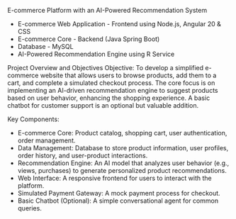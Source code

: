 E-commerce Platform with an AI-Powered Recommendation System

- E-commerce Web Application - Frontend using Node.js, Angular 20 & CSS
- E-commerce Core - Backend (Java Spring Boot)
- Database - MySQL
- AI-Powered Recommendation Engine using R Service


Project Overview and Objectives
Objective: To develop a simplified e-commerce website that allows users to browse products, add them to a cart, and complete a simulated checkout process. The core focus is on implementing an AI-driven recommendation engine to suggest products based on user behavior, enhancing the shopping experience. A basic chatbot for customer support is an optional but valuable addition.

Key Components:
* E-commerce Core: Product catalog, shopping cart, user authentication, order management.
* Data Management: Database to store product information, user profiles, order history, and user-product interactions.
* Recommendation Engine: An AI model that analyzes user behavior (e.g., views, purchases) to generate personalized product recommendations.
* Web Interface: A responsive frontend for users to interact with the platform.
* Simulated Payment Gateway: A mock payment process for checkout.
* Basic Chatbot (Optional): A simple conversational agent for common queries.
